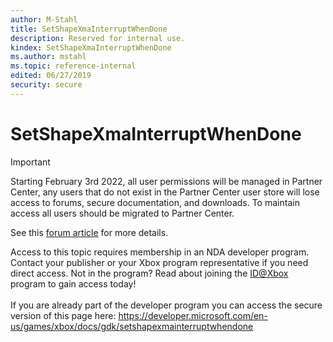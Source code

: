 ```yaml
---
author: M-Stahl
title: SetShapeXmaInterruptWhenDone
description: Reserved for internal use.
kindex: SetShapeXmaInterruptWhenDone
ms.author: mstahl
ms.topic: reference-internal
edited: 06/27/2019
security: secure
---
```


# SetShapeXmaInterruptWhenDone
> [!IMPORTANT]
> Starting February 3rd 2022, all user permissions will be managed in Partner Center, any users that do not exist in the Partner Center user store will lose access to forums, secure documentation, and downloads. To maintain access all users should be migrated to Partner Center. <p></p>See this <a href="https://forums.xboxlive.com/articles/132187/breaking-change-user-access-for-forums-secure-docu.html">forum article</a> for more details.  

 Access to this topic requires membership in an NDA developer program. Contact your publisher or your Xbox program representative if you need direct access. Not in the program? Read about joining the <a href="https://www.xbox.com/Developers/id">ID@Xbox</a> program to gain access today!  <br/><br/>If you are already part of the developer program you can access the secure version of this page here: <a target="_blank" href="https://developer.microsoft.com/en-us/games/xbox/docs/gdk/setshapexmainterruptwhendone">https://developer.microsoft.com/en-us/games/xbox/docs/gdk/setshapexmainterruptwhendone</a>